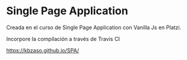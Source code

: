 # Single Page Application
Creada en el curso de Single Page Application con Vanilla Js en Platzi.

Incorpore la compilación a través de Travis CI

https://kbzaso.github.io/SPA/
